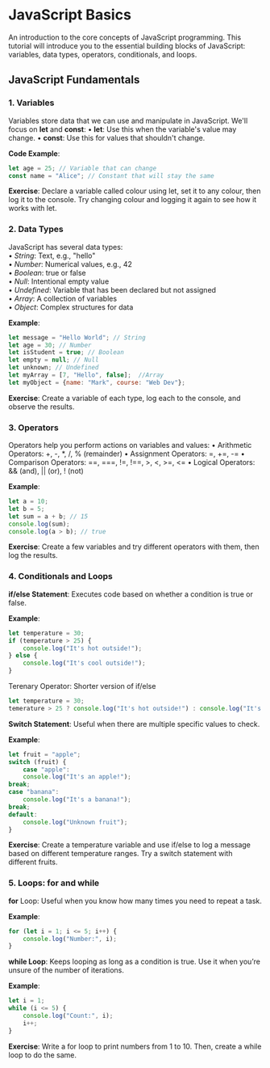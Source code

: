 # JavaScript Basics
An introduction to the core concepts of JavaScript programming.
This tutorial will introduce you to the essential building blocks of JavaScript: variables, data types, operators, conditionals, and loops.

## JavaScript Fundamentals
### 1. Variables
Variables store data that we can use and manipulate in JavaScript. We'll focus on **let** and **const**:
• **let**: Use this when the variable's value may change.
• **const**: Use this for values that shouldn't change.

**Code Example**:
```javascript
let age = 25; // Variable that can change
const name = "Alice"; // Constant that will stay the same
```

**Exercise**: Declare a variable called colour using let, set it to any colour, then log it to the console. Try changing colour and logging it again to see how it works with let.

### 2. Data Types
JavaScript has several data types:  
• _String_: Text, e.g., "hello"  
• _Number_: Numerical values, e.g., 42  
• _Boolean_: true or false  
• _Null_: Intentional empty value  
• _Undefined_: Variable that has been declared but not assigned   
• _Array_: A collection of variables  
• _Object_: Complex structures for data  

**Example**:
```javascript
let message = "Hello World"; // String  
let age = 30; // Number  
let isStudent = true; // Boolean  
let empty = null; // Null  
let unknown; // Undefined  
let myArray = [7, "Hello", false];  //Array  
let myObject = {name: "Mark", course: "Web Dev"};  
```

**Exercise**: Create a variable of each type, log each to the console, and observe the results.

### 3. Operators
Operators help you perform actions on variables and values:
• Arithmetic Operators: +, -, *, /, % (remainder)
• Assignment Operators: =, +=, -=
• Comparison Operators: ==, ===, !=, !==, >, <, >=, <=
• Logical Operators: && (and), || (or), ! (not)

**Example**:
```javascript
let a = 10;
let b = 5;
let sum = a + b; // 15
console.log(sum);
console.log(a > b); // true
```

**Exercise**: Create a few variables and try different operators with them, then log the results.

### 4. Conditionals and Loops
**if/else Statement**: Executes code based on whether a condition is true or false.

**Example**:
```javascript
let temperature = 30;
if (temperature > 25) {
    console.log("It's hot outside!");
} else {
    console.log("It's cool outside!");
}
```

Terenary Operator: Shorter version of if/else  
```javascript
let temperature = 30;
temerature > 25 ? console.log("It's hot outside!") : console.log("It's cold outside!");
```

**Switch Statement**: Useful when there are multiple specific values to check.

**Example**:
```javascript
let fruit = "apple";
switch (fruit) {
    case "apple":
    console.log("It's an apple!");
break;
case "banana":
    console.log("It's a banana!");
break;
default:
    console.log("Unknown fruit");
}
```

**Exercise**: Create a temperature variable and use if/else to log a message based on different temperature ranges. 
Try a switch statement with different fruits.

### 5. Loops: for and while
**for** Loop: Useful when you know how many times you need to repeat a task.

**Example**:
```javascript
for (let i = 1; i <= 5; i++) {
    console.log("Number:", i);
}
```

**while Loop**: Keeps looping as long as a condition is true. Use it when you’re unsure of the number of iterations.

**Example**:
```javascript
let i = 1;
while (i <= 5) {
    console.log("Count:", i);
    i++;
}
```

**Exercise**: Write a for loop to print numbers from 1 to 10. Then, create a while loop to do the same.

